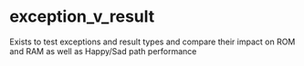 # exception_v_result
Exists to test exceptions and result types and compare their impact on ROM and RAM as well as Happy/Sad path performance
